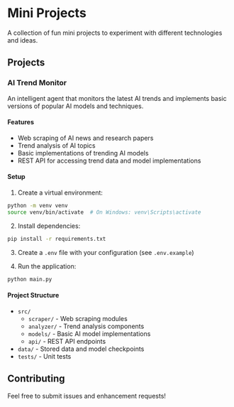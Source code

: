 # Mini Projects

A collection of fun mini projects to experiment with different technologies and ideas.

## Projects

### AI Trend Monitor

An intelligent agent that monitors the latest AI trends and implements basic versions of popular AI models and techniques.

#### Features

- Web scraping of AI news and research papers
- Trend analysis of AI topics
- Basic implementations of trending AI models
- REST API for accessing trend data and model implementations

#### Setup

1. Create a virtual environment:
```bash
python -m venv venv
source venv/bin/activate  # On Windows: venv\Scripts\activate
```

2. Install dependencies:
```bash
pip install -r requirements.txt
```

3. Create a `.env` file with your configuration (see `.env.example`)

4. Run the application:
```bash
python main.py
```

#### Project Structure

- `src/`
  - `scraper/` - Web scraping modules
  - `analyzer/` - Trend analysis components
  - `models/` - Basic AI model implementations
  - `api/` - REST API endpoints
- `data/` - Stored data and model checkpoints
- `tests/` - Unit tests

## Contributing

Feel free to submit issues and enhancement requests!
